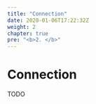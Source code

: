 ```yaml
---
title: "Connection"
date: 2020-01-06T17:22:32Z
weight: 2
chapter: true
pre: "<b>2. </b>"
---
```


# Connection

TODO